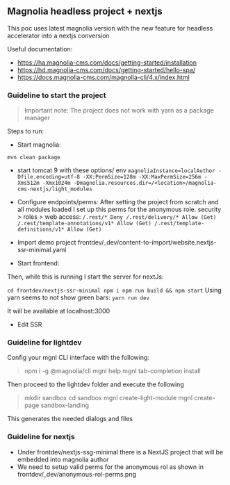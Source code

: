 ## Magnolia headless project + nextjs

This poc uses latest magnolia version with the new feature for headless accelerator into a nextjs conversion

Useful documentation: 

- https://ha.magnolia-cms.com/docs/getting-started/installation
- https://hd.magnolia-cms.com/docs/getting-started/hello-spa/
- https://docs.magnolia-cms.com/magnolia-cli/4.x/index.html

### Guideline to start the project

> Important note: The project does not work with yarn as a package manager

Steps to run:

- Start magnolia:

`mvn clean package`

- start tomcat 9 with these options/ env
`
magnoliaInstance=localAuthor
-Dfile.encoding=utf-8 -XX:PermSize=128m -XX:MaxPermSize=256m -Xms512m -Xmx1024m -Dmagnolia.resources.dir=/<location>/magnolia-cms-nextjs/light_modules
`
- Configure endpoints/perms:
  After setting the project from scratch and all modules loaded I set up this perms for the anonymous role. security > roles > web access:
`
/.rest/*
Deny
/.rest/delivery/*
Allow (Get)
/.rest/template-annotations/v1*
Allow (Get)
/.rest/template-definitions/v1*
Allow (Get)
`
- Import demo project
frontdev/_dev/content-to-import/website.nextjs-ssr-minimal.yaml

- Start frontend:

Then, while this is running I start the server for nextJs:

`
cd frontdev/nextjs-ssr-minimal
npm i
npm run build && npm start
`
Using yarn seems to not show green bars:
`
yarn
run dev
`

It will be available at localhost:3000

- Edit SSR

### Guideline for lightdev

Config your mgnl CLI interface with the following:

> npm i -g @magnolia/cli
> mgnl help
> mgnl tab-completion install

Then proceed to the lightdev folder and execute the following
> mkdir sandbox
> cd sandbox
> mgnl create-light-module 
> mgnl create-page sandbox-landing

This generates the needed dialogs and files

### Guideline for nextjs

- Under frontdev/nextjs-ssg-minimal there is a NextJS project that will be embedded into magnolia author
- We need to setup valid perms for the anonymous rol as shown in frontdev/_dev/anonymous-rol-perms.png
